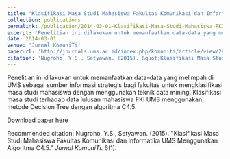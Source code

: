 ```yaml
---
title: "Klasifikasi Masa Studi Mahasiswa Fakultas Komunikasi dan Informatika UMS Menggunakan Algoritma C4.5"
collection: publications
permalink: /publication/2014-03-01-Klasifikasi-Masa-Studi-Mahasiswa-FKIUMS
excerpt: 'Penelitian ini dilakukan untuk memanfaatkan data-data yang melimpah di UMS sebagai sumber informasi strategis bagi fakultas untuk mengklasifikasi masa studi mahasiswa dengan menggunakan teknik data mining. Klasifikasi masa studi terhadap data lulusan mahasiswa FKI UMS menggunakan metode Decision Tree dengan algoritma C4.5.'
date: 2014-03-01
venue: 'Jurnal KomuniTi'
paperurl: 'http://journals.ums.ac.id/index.php/komuniti/article/view/2946/1881'
citation: 'Nugroho, Y.S., Setyawan. (2015). &quot;Klasifikasi Masa Studi Mahasiswa Fakultas Komunikasi dan Informatika UMS Menggunakan Algoritma C4.5.&quot; <i>Jurnal KomuniTi</i>. 6(1).'
---
```

Penelitian ini dilakukan untuk memanfaatkan data-data yang melimpah di UMS sebagai sumber informasi strategis bagi fakultas untuk mengklasifikasi masa studi mahasiswa dengan menggunakan teknik data mining. Klasifikasi masa studi terhadap data lulusan mahasiswa FKI UMS menggunakan metode Decision Tree dengan algoritma C4.5.

[Download paper here](http://journals.ums.ac.id/index.php/komuniti/article/download/2946/1881)

Recommended citation: Nugroho, Y.S., Setyawan. (2015). "Klasifikasi Masa Studi Mahasiswa Fakultas Komunikasi dan Informatika UMS Menggunakan Algoritma C4.5." <i>Jurnal KomuniTi</i>. 6(1).
